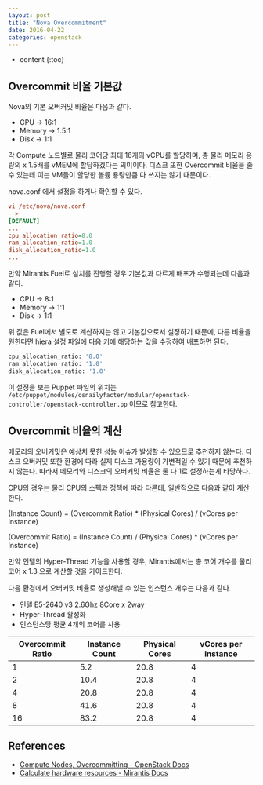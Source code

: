 ```yaml
---
layout: post
title: "Nova Overcommitment"
date: 2016-04-22
categories: openstack
---
```


* content
{:toc}

## Overcommit 비율 기본값

Nova의 기본 오버커밋 비율은 다음과 같다.
- CPU -> 16:1
- Memory -> 1.5:1
- Disk -> 1:1

각 Compute 노드별로 물리 코어당 최대 16개의 vCPU를 할당하며, 총 물리 메모리 용량의 x 1.5배를 vMEM에 할당하겠다는 의미이다.
디스크 또한 Overcommit 비율을 줄 수 있는데 이는 VM들이 할당한 볼륨 용량만큼 다 쓰지는 않기 때문이다.

nova.conf 에서 설정을 하거나 확인할 수 있다.

```ini
vi /etc/nova/nova.conf
-->
[DEFAULT]
...
cpu_allocation_ratio=8.0
ram_allocation_ratio=1.0
disk_allocation_ratio=1.0
...
```

만약 Mirantis Fuel로 설치를 진행할 경우 기본값과 다르게 배포가 수행되는데 다음과 같다.
- CPU -> 8:1
- Memory -> 1:1
- Disk -> 1:1

위 값은 Fuel에서 별도로 계산하지는 않고 기본값으로서 설정하기 때문에,
다른 비율을 원한다면 hiera 설정 파일에 다음 키에 해당하는 값을 수정하여 배포하면 된다.

```bash
cpu_allocation_ratio: '8.0'
ram_allocation_ratio: '1.0'
disk_allocation_ratio: '1.0'
```

이 설정을 보는 Puppet 파일의 위치는 ```/etc/puppet/modules/osnailyfacter/modular/openstack-controller/openstack-controller.pp``` 이므로 참고한다.


## Overcommit 비율의 계산

메모리의 오버커밋은 예상치 못한 성능 이슈가 발생할 수 있으므로 추천하지 않는다.
디스크 오버커밋 또한 환경에 따라 실제 디스크 가용량이 가변적일 수 있기 때문에 추천하지 않는다.
따라서 메모리와 디스크의 오버커밋 비율은 둘 다 1로 설정하는게 타당하다.

CPU의 경우는 물리 CPU의 스펙과 정책에 따라 다른데, 일반적으로 다음과 같이 계산한다.

(Instance Count) = (Overcommit Ratio) * (Physical Cores) / (vCores per Instance)

(Overcommit Ratio) = (Instance Count) / (Physical Cores) * (vCores per Instance)

만약 인텔의 Hyper-Thread 기능을 사용할 경우, Mirantis에서는 총 코어 개수를 물리 코어 x 1.3 으로 계산할 것을 가이드한다.

다음 환경에서 오버커밋 비율로 생성해낼 수 있는 인스턴스 개수는 다음과 같다.
- 인텔 E5-2640 v3 2.6Ghz 8Core x 2way
- Hyper-Thread 활성화
- 인스턴스당 평균 4개의 코어를 사용

|Overcommit Ratio|Instance Count|Physical Cores|vCores per Instance|
|----------------|--------------|--------------|-------------------|
|1               |5.2           |20.8          |4                  |
|2               |10.4          |20.8          |4                  |
|4               |20.8          |20.8          |4                  |
|8               |41.6          |20.8          |4                  |
|16              |83.2          |20.8          |4                  |


## References

- [Compute Nodes, Overcommitting - OpenStack Docs](http://docs.openstack.org/openstack-ops/content/compute_nodes.html)
- [Calculate hardware resources - Mirantis Docs](https://docs.mirantis.com/openstack/fuel/fuel-8.0/mos-planning-guide.html#calculate-hardware-resources)